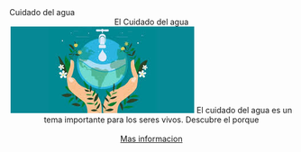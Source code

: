 
<html>
<head>
  <meta http-equiv="CONTENT-TYPE" content="text/html; charset=UTF-8">
  Cuidado del agua
  <link rel="stylesheet" href="cuidadoA.css">
</head>
<body>
  <div>
  <center>
   El Cuidado del agua
  </center>
  </div>
  <center><div class="dos">
      <img src="cuidadoA.jpeg" class="tres">
    El cuidado del agua es un tema importante para los seres vivos. Descubre el porque</div></br>
    <a href="cuidadoA1.html">Mas informacion</a>
  </div>
